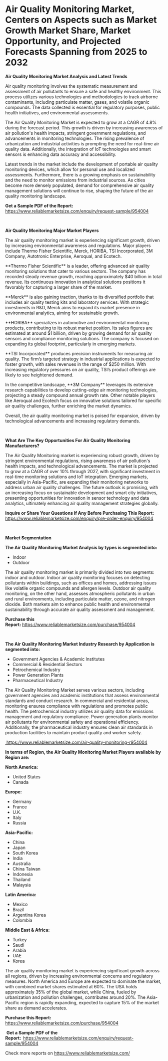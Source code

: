 <p><h1>Air Quality Monitoring Market, Centers on Aspects such as Market Growth Market Share, Market Opportunity, and Projected Forecasts Spanning from 2025 to 2032</h1></p><p><strong>Air Quality Monitoring Market Analysis and Latest Trends</strong></p>
<p><p>Air quality monitoring involves the systematic measurement and assessment of air pollutants to ensure a safe and healthy environment. This process utilizes various technologies and methodologies to track airborne contaminants, including particulate matter, gases, and volatile organic compounds. The data collected is essential for regulatory purposes, public health initiatives, and environmental assessments.</p><p>The Air Quality Monitoring Market is expected to grow at a CAGR of 4.8% during the forecast period. This growth is driven by increasing awareness of air pollution's health impacts, stringent government regulations, and advancements in monitoring technologies. The rising prevalence of urbanization and industrial activities is prompting the need for real-time air quality data. Additionally, the integration of IoT technologies and smart sensors is enhancing data accuracy and accessibility.</p><p>Latest trends in the market include the development of portable air quality monitoring devices, which allow for personal use and localized assessments. Furthermore, there is a growing emphasis on sustainability and the need to monitor emissions from industrial sources. As cities become more densely populated, demand for comprehensive air quality management solutions will continue to rise, shaping the future of the air quality monitoring landscape.</p></p>
<p><strong>Get a Sample PDF of the Report:&nbsp;</strong> <a href="https://www.reliablemarketsize.com/enquiry/request-sample/954004?utm_campaign=3112&utm_medium=2&utm_source=Github&utm_content=ia&utm_term=07032025&utm_id=air-quality-monitoring">https://www.reliablemarketsize.com/enquiry/request-sample/954004</a></p>
<p>&nbsp;</p>
<p><strong>Air Quality Monitoring Major Market Players</strong></p>
<p><p>The air quality monitoring market is experiencing significant growth, driven by increasing environmental awareness and regulations. Major players include Thermo Fisher Scientific, Merck, HORIBA, TSI Incorporated, 3M Company, Autotronic Enterprise, Aeroqual, and Ecotech.</p><p>**Thermo Fisher Scientific** is a leader, offering advanced air quality monitoring solutions that cater to various sectors. The company has recorded steady revenue growth, reaching approximately $40 billion in total revenue. Its continuous innovation in analytical solutions positions it favorably for capturing a larger share of the market.</p><p>**Merck** is also gaining traction, thanks to its diversified portfolio that includes air quality testing kits and laboratory services. With strategic investments in R&D, Merck aims to expand its market presence in environmental analytics, aiming for sustainable growth.</p><p>**HORIBA** specializes in automotive and environmental monitoring products, contributing to its robust market position. Its sales figures are estimated at around $1 billion, driven by growing demand for air quality sensors and compliance monitoring solutions. The company is focused on expanding its global footprint, particularly in emerging markets.</p><p>**TSI Incorporated** produces precision instruments for measuring air quality. The firm’s targeted strategy in industrial applications is expected to foster growth, with sales revenues in the range of $250 million. With increasing regulatory pressures on air quality, TSI’s product offerings are likely to see heightened demand.</p><p>In the competitive landscape, **3M Company** leverages its extensive research capabilities to develop cutting-edge air monitoring technologies, projecting a steady compound annual growth rate. Other notable players like Aeroqual and Ecotech focus on innovative solutions tailored for specific air quality challenges, further enriching the market dynamics. </p><p>Overall, the air quality monitoring market is poised for expansion, driven by technological advancements and increasing regulatory demands.</p></p>
<p>&nbsp;</p>
<p><strong>What Are The Key Opportunities For Air Quality Monitoring Manufacturers?</strong></p>
<p><p>The Air Quality Monitoring market is experiencing robust growth, driven by stringent environmental regulations, rising awareness of air pollution's health impacts, and technological advancements. The market is projected to grow at a CAGR of over 10% through 2027, with significant investment in real-time monitoring solutions and IoT integration. Emerging markets, especially in Asia-Pacific, are expanding their monitoring networks to address urban air quality challenges. The future outlook is promising, with an increasing focus on sustainable development and smart city initiatives, presenting opportunities for innovation in sensor technology and data analytics, ultimately enhancing air quality management strategies globally.</p></p>
<p><strong>Inquire or Share Your Questions If Any Before Purchasing This Report:</strong> <a href="https://www.reliablemarketsize.com/enquiry/pre-order-enquiry/954004?utm_campaign=3112&utm_medium=2&utm_source=Github&utm_content=ia&utm_term=07032025&utm_id=air-quality-monitoring">https://www.reliablemarketsize.com/enquiry/pre-order-enquiry/954004</a></p>
<p>&nbsp;</p>
<p><strong>Market Segmentation</strong></p>
<p><strong>The Air Quality Monitoring Market Analysis by types is segmented into:</strong></p>
<p><ul><li>Indoor</li><li>Outdoor</li></ul></p>
<p><p>The air quality monitoring market is primarily divided into two segments: indoor and outdoor. Indoor air quality monitoring focuses on detecting pollutants within buildings, such as offices and homes, addressing issues like volatile organic compounds and allergen levels. Outdoor air quality monitoring, on the other hand, assesses atmospheric pollutants in urban and rural environments, including particulate matter, ozone, and nitrogen dioxide. Both markets aim to enhance public health and environmental sustainability through accurate air quality assessment and management.</p></p>
<p><strong>Purchase this Report:&nbsp;</strong><a href="https://www.reliablemarketsize.com/purchase/954004?utm_campaign=3112&utm_medium=2&utm_source=Github&utm_content=ia&utm_term=07032025&utm_id=air-quality-monitoring">https://www.reliablemarketsize.com/purchase/954004</a></p>
<p>&nbsp;</p>
<p><strong>The Air Quality Monitoring Market Industry Research by Application is segmented into:</strong></p>
<p><ul><li>Government Agencies & Academic Institutes</li><li>Commercial & Residential Sectors</li><li>Petrochemical Industry</li><li>Power Generation Plants</li><li>Pharmaceutical Industry</li></ul></p>
<p><p>The Air Quality Monitoring Market serves various sectors, including government agencies and academic institutions that assess environmental standards and conduct research. In commercial and residential areas, monitoring ensures compliance with regulations and promotes public health. The petrochemical industry utilizes air quality data for emissions management and regulatory compliance. Power generation plants monitor air pollutants for environmental safety and operational efficiency. Additionally, the pharmaceutical industry ensures clean air standards in production facilities to maintain product quality and worker safety.</p></p>
<p><a href="https://www.reliablemarketsize.com/air-quality-monitoring-r954004?utm_campaign=3112&utm_medium=2&utm_source=Github&utm_content=ia&utm_term=07032025&utm_id=air-quality-monitoring">&nbsp;https://www.reliablemarketsize.com/air-quality-monitoring-r954004</a></p>
<p><strong>In terms of Region, the Air Quality Monitoring Market Players available by Region are:</strong></p>
<p>
    <p> <strong> North America: </strong>
        <ul>
            <li>United States</li>
            <li>Canada</li>
        </ul>
        </p> 
    <p> <strong> Europe: </strong>
        <ul>
            <li>Germany</li>
            <li>France</li>
            <li>U.K.</li>
            <li>Italy</li>
            <li>Russia</li>
        </ul>
        </p> 
    <p> <strong> Asia-Pacific: </strong>
        <ul>
            <li>China</li>
            <li>Japan</li>
            <li>South Korea</li>
            <li>India</li>
            <li>Australia</li>
            <li>China Taiwan</li>
            <li>Indonesia</li>
            <li>Thailand</li>
            <li>Malaysia</li>
        </ul>
        </p> 
    <p> <strong> Latin America: </strong>
        <ul>
            <li>Mexico</li>
            <li>Brazil</li>
            <li>Argentina Korea</li>
            <li>Colombia</li>
        </ul>
        </p> 
    <p> <strong> Middle East & Africa: </strong>
        <ul>
            <li>Turkey</li>
            <li>Saudi</li>
            <li>Arabia</li>
            <li>UAE</li>
            <li>Korea</li>
        </ul>
    </p>
    </p>
<p><p>The air quality monitoring market is experiencing significant growth across all regions, driven by increasing environmental concerns and regulatory measures. North America and Europe are expected to dominate the market, with combined market shares estimated at 60%. The USA holds approximately 35% of the global market, while China, fueled by urbanization and pollution challenges, contributes around 20%. The Asia-Pacific region is rapidly expanding, expected to capture 15% of the market share as demand accelerates.</p></p>
<p><strong>Purchase this Report: </strong><a href="https://www.reliablemarketsize.com/purchase/954004?utm_campaign=3112&utm_medium=2&utm_source=Github&utm_content=ia&utm_term=07032025&utm_id=air-quality-monitoring">https://www.reliablemarketsize.com/purchase/954004</a></p>
<p>&nbsp;<strong>Get a Sample PDF of the Report:&nbsp;&nbsp;</strong><a href="https://www.reliablemarketsize.com/enquiry/request-sample/954004?utm_campaign=3112&utm_medium=2&utm_source=Github&utm_content=ia&utm_term=07032025&utm_id=air-quality-monitoring">https://www.reliablemarketsize.com/enquiry/request-sample/954004</a></p>
<p><strong></strong></p>
<p>Check more reports on <a href="https://www.reliablemarketsize.com/?utm_campaign=3112&utm_medium=2&utm_source=Github&utm_content=ia&utm_term=07032025&utm_id=air-quality-monitoring">https://www.reliablemarketsize.com/</a></p>